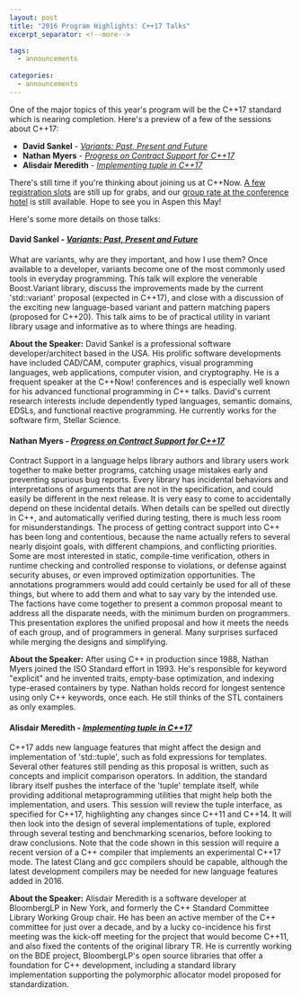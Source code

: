 ```yaml
---
layout: post
title: "2016 Program Highlights: C++17 Talks"
excerpt_separator: <!--more-->

tags:
  - announcements
  
categories:
  - announcements
---
```


One of the major topics of this year's program will be the C++17 standard which
is nearing completion. Here's a preview of a few of the sessions about C++17:

- <b>David Sankel</b> - <i><a href="http://sched.co/6Sfb">Variants: Past, Present and Future</a></i>
- <b>Nathan Myers</b> - <i><a href="http://sched.co/6SgD">Progress on Contract Support for C++17</a></i>
- <b>Alisdair Meredith</b> - <i><a href="http://sched.co/6SgA">Implementing tuple in C++17</a></i>

There's still time if you're thinking about joining us at C++Now.
<a href="https://cppnow2016.eventbrite.com">A few registration slots</a> are
still up for grabs, and our
<a href="https://aws.passkey.com/g/54941837">group rate at the conference hotel</a>
is still available. Hope to see you in Aspen this May!

Here's some more details on those talks:

<!--more-->

<h4><b>David Sankel</b> - <i><a href="http://sched.co/6Sfb">Variants: Past, Present and Future</a></i></h4>

What are variants, why are they important, and how I use them? Once available
to a developer, variants become one of the most commonly used tools in everyday
programming. This talk will explore the venerable Boost.Variant library,
discuss the improvements made by the current 'std::variant' proposal (expected
in C++17), and close with a discussion of the exciting new language-based
variant and pattern matching papers (proposed for C++20). This talk aims to be
of practical utility in variant library usage and informative as to where
things are heading. 

<b>About the Speaker:</b> David Sankel is a professional software
developer/architect based in the USA. His prolific software developments have
included CAD/CAM, computer graphics, visual programming languages, web
applications, computer vision, and cryptography. He is a frequent speaker at
the C++Now! conferences and is especially well known for his advanced
functional programming in C++ talks. David's current research interests include
dependently typed languages, semantic domains, EDSLs, and functional reactive
programming. He currently works for the software firm, Stellar Science. 

<h4><b>Nathan Myers</b> - <i><a href="http://sched.co/6SgD">Progress on Contract Support for C++17</a></i></h4>
Contract Support in a language helps library authors and library users work
together to make better programs, catching usage mistakes early and preventing
spurious bug reports. Every library has incidental behaviors and
interpretations of arguments that are not in the specification, and could
easily be different in the next release. It is very easy to come to
accidentally depend on these incidental details. When details can be spelled
out directly in C++, and automatically verified during testing, there is much
less room for misunderstandings. The process of getting contract support into
C++ has been long and contentious, because the name actually refers to several
nearly disjoint goals, with different champions, and conflicting priorities.
Some are most interested in static, compile-time verification, others in
runtime checking and controlled response to violations, or defense against
security abuses, or even improved optimization opportunities. The annotations
programmers would add could certainly be used for all of these things, but
where to add them and what to say vary by the intended use. The factions have
come together to present a common proposal meant to address all the disparate
needs, with the minimum burden on programmers. This presentation explores the
unified proposal and how it meets the needs of each group, and of programmers
in general. Many surprises surfaced while merging the designs and simplifying. 

<b>About the Speaker:</b> After using C++ in production since 1988, Nathan
Myers joined the ISO Standard effort in 1993. He's responsible for keyword
"explicit" and he invented traits, empty-base optimization, and indexing
type-erased containers by type.  Nathan holds record for longest sentence using
only C++ keywords, once each. He still thinks of the STL containers as only
examples.

<h4><b>Alisdair Meredith</b> - <i><a href="http://sched.co/6SgA">Implementing tuple in C++17</a></i></h4>
C++17 adds new language features that might affect the design and
implementation of 'std::tuple', such as fold expressions for templates. Several
other features still pending as this proposal is written, such as concepts and
implicit comparison operators. In addition, the standard library itself pushes
the interface of the 'tuple' template itself, while providing additional
metaprogramming utilities that might help both the implementation, and users.
This session will review the tuple interface, as specified for C++17,
highlighting any changes since C++11 and C++14. It will then look into the
design of several implementations of tuple, explored through several testing
and benchmarking scenarios, before looking to draw conclusions. Note that the
code shown in this session will require a recent version of a C++ compiler that
implements an experimental C++17 mode. The latest Clang and gcc compilers
should be capable, although the latest development compilers may be needed for
new language features added in 2016. 

<b>About the Speaker:</b> Alisdair Meredith is a software developer at
BloombergLP in New York, and formerly the C++ Standard Committee Library
Working Group chair. He has been an active member of the C++ committee for just
over a decade, and by a lucky co-incidence his first meeting was the kick-off
meeting for the project that would become C++11, and also fixed the contents of
the original library TR. He is currently working on the BDE project,
BloombergLP's open source libraries that offer a foundation for C++
development, including a standard library implementation supporting the
polymorphic allocator model proposed for standardization.

